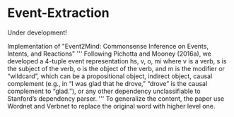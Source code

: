 # Event-Extraction
Under development!

Implementation of "Event2Mind: Commonsense Inference on Events, Intents, and Reactions"
'''
Following Pichotta and Mooney (2016a), we developed a
4-tuple event representation hs, v, o, mi where v is a verb, s
is the subject of the verb, o is the object of the verb, and m is
the modifier or “wildcard”, which can be a propositional object,
indirect object, causal complement (e.g., in “I was glad
that he drove,” “drove” is the causal complement to “glad.”),
or any other dependency unclassifiable to Stanford’s dependency
parser.
'''
To generalize the content, the paper use Wordnet and Verbnet to replace the original word with higher level one. 

